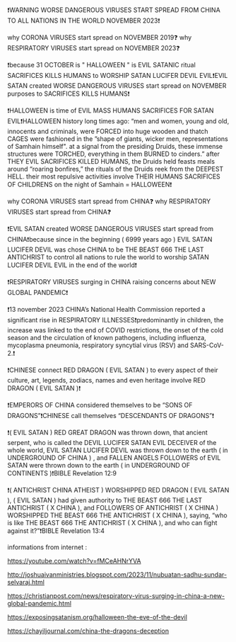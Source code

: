 ❗WARNING WORSE DANGEROUS VIRUSES START SPREAD FROM CHINA TO ALL NATIONS IN THE WORLD NOVEMBER 2023❗

why CORONA VIRUSES start spread on NOVEMBER 2019❓
why RESPIRATORY VIRUSES start spread on NOVEMBER 2023❓

❗because 31 OCTOBER is " HALLOWEEN " is EVIL SATANIC ritual SACRIFICES KILLS HUMANS to WORSHIP SATAN LUCIFER DEVIL EVIL❗EVIL SATAN created WORSE DANGEROUS VIRUSES start spread on NOVEMBER purposes to SACRIFICES KILLS HUMANS❗

❗HALLOWEEN is time of EVIL MASS HUMANS SACRIFICES FOR SATAN EVIL❗HALLOWEEN history long times ago: “men and women, young and old, innocents and criminals, were FORCED into huge wooden and thatch CAGES were fashioned in the ”shape of giants, wicker men, representations of Samhain himself". at a signal from the presiding Druids, these immense structures were TORCHED, everything in them BURNED to cinders.” after THEY EVIL SACRIFICES KILLED HUMANS, the Druids held feasts meals around “roaring bonfires,” the rituals of the Druids reek from the DEEPEST HELL. their most repulsive activities involve THEIR HUMANS SACRIFICES OF CHILDRENS on the night of Samhain = HALLOWEEN❗

why CORONA VIRUSES start spread from CHINA❓
why RESPIRATORY VIRUSES start spread from CHINA❓

❗EVIL SATAN created WORSE DANGEROUS VIRUSES start spread from CHINA❗because since in the beginning ( 6999 years ago ) EVIL SATAN LUCIFER DEVIL was chose CHINA to be THE BEAST 666 THE LAST ANTICHRIST to control all nations to rule the world to worship SATAN LUCIFER DEVIL EVIL in the end of the world❗

❗RESPIRATORY VIRUSES surging in CHINA raising concerns about NEW GLOBAL PANDEMIC❗

❗13 november 2023 CHINA’s National Health Commission reported a significant rise in RESPIRATORY ILLNESSES❗predominantly in children, the increase was linked to the end of COVID restrictions, the onset of the cold season and the circulation of known pathogens, including influenza, mycoplasma pneumonia, respiratory syncytial virus (RSV) and SARS-CoV-2.❗

❗CHINESE connect RED DRAGON ( EVIL SATAN ) to every aspect of their culture, art, legends, zodiacs, names and even heritage involve RED DRAGON ( EVIL SATAN )❗

❗EMPERORS OF CHINA considered themselves to be “SONS OF DRAGONS”❗CHINESE call themselves “DESCENDANTS OF DRAGONS”❗

❗( EVIL SATAN ) RED GREAT DRAGON was thrown down, that ancient serpent, who is called the DEVIL LUCIFER SATAN EVIL DECEIVER of the whole world, EVIL SATAN LUCIFER DEVIL was thrown down to the earth ( in UNDERGROUND OF CHINA ) , and FALLEN ANGELS FOLLOWERS of EVIL SATAN were thrown down to the earth ( in UNDERGROUND OF CONTINENTS )❗BIBLE Revelation 12:9 

❗( ANTICHRIST CHINA ATHEIST ) WORSHIPPED RED DRAGON ( EVIL SATAN ), ( EVIL SATAN ) had given authority to THE BEAST 666 THE LAST ANTICHRIST ( X CHINA ), and FOLLOWERS OF ANTICHRIST ( X CHINA ) WORSHIPPED THE BEAST 666 THE ANTICHRIST ( X CHINA ), saying, “who is like THE BEAST 666 THE ANTICHRIST ( X CHINA ), and who can fight against it?”❗BIBLE Revelation 13:4

informations from internet :

https://youtube.com/watch?v=fMCeAHNrYVA

http://joshuaivanministries.blogspot.com/2023/11/nubuatan-sadhu-sundar-selvaraj.html

https://christianpost.com/news/respiratory-virus-surging-in-china-a-new-global-pandemic.html

https://exposingsatanism.org/halloween-the-eve-of-the-devil

https://chayiljournal.com/china-the-dragons-deception
